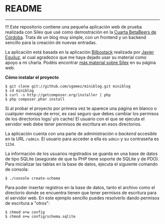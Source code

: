 # README #

---

!!! Este repositorio contiene una pequeña aplicación web de prueba realizada con Silex que usé como demostración en la [Cuarta BetaBeers de Córdoba](http://betabeers.com/event/4-betabeers-cordoba-626/). Trata de un blog muy simple, con un frontend y un backend sencillo para la creación de nuevas entradas.

La aplicación está basada en la aplicación [Bilbostack](https://github.com/javiereguiluz/bilbostack) realizada por [Javier Eguiluz](https://twitter.com/javiereguiluz), al cual agradezco que me haya dejado usar su material como apoyo a mi charla. Podéis encontrar [más material sobre Silex](http://symfony.es/noticias/2013/01/30/silex-desarrollo-web-%C3%A1gil-y-profesional-con-php/) en su página web.

**Cómo instalar el proyecto**

    $ git clone git://github.com/sgomez/miniblog.git miniblog
    $ cd miniblog
    $ curl -s http://getcomposer.org/installer | php
    $ php composer.phar install

Si al probar el proyecto por primera vez te aparece una página en blanco o
cualquier mensaje de error, es casi seguro que debes cambiar los permisos
de los directorios logs/ y/o cache/   El usuario con el que se ejecuta el
servidor web debe tener permisos de escritura en esos directorios.

La aplicación cuenta con una parte de administración o *backend* accesible en la
URL `/admin`. El usuario para acceder a ella es `admin` y su contraseña es `1234`.

La información de los usuarios registrados se guarda en una base de datos de
tipo SQLite (asegúrate de que tu PHP tiene soporte de SQLite y de PDO). Para
inicializar las tablas en la base de datos, ejecuta el siguiente comando de consola:

```
$ ./console create-schema
```
Para poder insertar registros en la base de datos, tanto el archivo como el directorio
donde se encuentra tienen que tener permisos de escritura para el servidor web. En
este ejemplo sencillo puedes resolverlo dando permisos de escritura a "otros":

```
$ chmod o+w config
$ chmod o+w config/schema.sqlite
```
